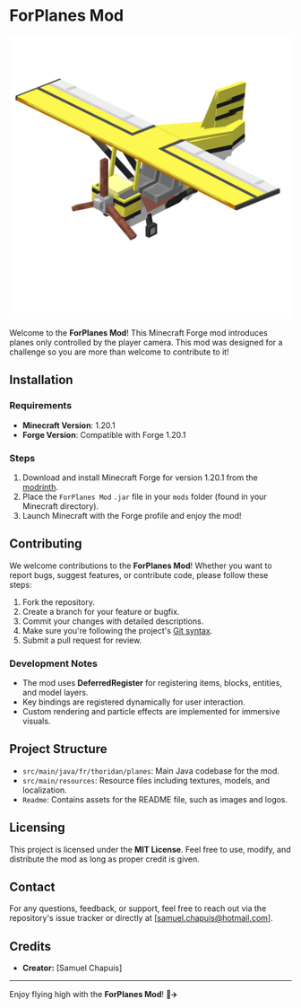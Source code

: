 # ForPlanes Mod

![ForPlanes Mod Banner](readme/YellowPlane.png)

Welcome to the **ForPlanes Mod**! This Minecraft Forge mod introduces planes only controlled by the player camera.
This mod was designed for a challenge so you are more than welcome to contribute to it!

## Installation

### Requirements

- **Minecraft Version**: 1.20.1
- **Forge Version**: Compatible with Forge 1.20.1

### Steps

1. Download and install Minecraft Forge for version 1.20.1 from the [modrinth](https://modrinth.com/mod/4plane).
2. Place the `ForPlanes Mod` `.jar` file in your `mods` folder (found in your Minecraft directory).
3. Launch Minecraft with the Forge profile and enjoy the mod!

## Contributing

We welcome contributions to the **ForPlanes Mod**! Whether you want to report bugs, suggest features, or contribute code, please follow these steps:

1. Fork the repository.
2. Create a branch for your feature or bugfix.
3. Commit your changes with detailed descriptions.
4. Make sure you're following the project's [Git syntax](readme/gitSyntax.md).
5. Submit a pull request for review.

### Development Notes

- The mod uses **DeferredRegister** for registering items, blocks, entities, and model layers.
- Key bindings are registered dynamically for user interaction.
- Custom rendering and particle effects are implemented for immersive visuals.

## Project Structure

- `src/main/java/fr/thoridan/planes`: Main Java codebase for the mod.
- `src/main/resources`: Resource files including textures, models, and localization.
- `Readme`: Contains assets for the README file, such as images and logos.

## Licensing

This project is licensed under the **MIT License**. Feel free to use, modify, and distribute the mod as long as proper credit is given.

## Contact

For any questions, feedback, or support, feel free to reach out via the repository's issue tracker or directly at [samuel.chapuis@hotmail.com].

## Credits
- **Creator:** [Samuel Chapuis]
---

Enjoy flying high with the **ForPlanes Mod**! 🚀✈️
 
